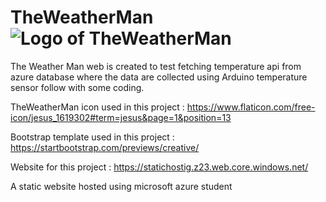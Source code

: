 # TheWeatherMan  ![Logo of TheWeatherMan](https://github.com/lowzijian/TheWeatherMan/master/img/to/weatherman2.png)
The Weather Man web is created to test fetching temperature api from azure database where the data are collected using Arduino temperature sensor follow with some coding.

TheWeatherMan icon used in this project : 
https://www.flaticon.com/free-icon/jesus_1619302#term=jesus&page=1&position=13

Bootstrap template used in this project : 
https://startbootstrap.com/previews/creative/

Website for this project :
https://statichostig.z23.web.core.windows.net/

A static website hosted using microsoft azure student
